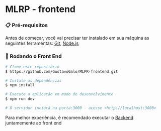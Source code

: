 # MLRP - frontend

### 📋 Pré-requisitos

Antes de começar, você vai precisar ter instalado em sua máquina as seguintes ferramentas:
[Git](https://git-scm.com), [Node.js](https://nodejs.org/en/)

### 🎲 Rodando o Front End
```bash
# Clone este repositório
$ https://github.com/GustavoGalo/MLPR-frontend.git

# Instale as dependências
$ npm install

# Execute a aplicação em modo de desenvolvimento
$ npm run dev

# O servidor inciará na porta:3000 - acesse <http://localhost:3000>
```
Para melhor experiência, é recomendado executar o [Backend](https://github.com/GustavoGalo/MLPR-backend) juntamemente ao front end


